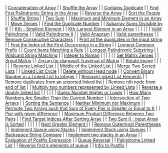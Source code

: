  | [](https://leetcode.com/problems/concatenation-of-array/)[Concatenation of Array](https://leetcode.com/problems/concatenation-of-array/) |
  | [](https://leetcode.com/problems/shuffle-the-array/)[Shuffle the Array](https://leetcode.com/problems/shuffle-the-array/) |
  | [](https://leetcode.com/problems/contains-duplicate/)[Contains Duplicate](https://leetcode.com/problems/contains-duplicate/) |
  | [](https://leetcode.com/problems/find-first-palindromic-string-in-the-array/)[Find First Palindromic String in the Array](https://leetcode.com/problems/find-first-palindromic-string-in-the-array/) |
  | [](https://www.geeksforgeeks.org/write-a-program-to-reverse-an-array-or-string/)[Reverse the Array](https://www.geeksforgeeks.org/write-a-program-to-reverse-an-array-or-string/) |
  | [](https://leetcode.com/problems/sort-the-people/)[Sort the People](https://leetcode.com/problems/sort-the-people/) |
  | [](https://leetcode.com/problems/shuffle-string/)[Shuffle String](https://leetcode.com/problems/shuffle-string/) |
  | [](https://leetcode.com/problems/two-sum/)[Two Sum](https://leetcode.com/problems/two-sum/) |
  | [](https://www.geeksforgeeks.org/maximum-and-minimum-in-an-array/)[Maximum and Minimum Element in an Array](https://www.geeksforgeeks.org/maximum-and-minimum-in-an-array/) |
  | [](https://leetcode.com/problems/move-zeroes/)[Move Zeroes](https://leetcode.com/problems/move-zeroes/) |
  | [](https://leetcode.com/problems/find-the-duplicate-number/)[Find the Duplicate Number](https://leetcode.com/problems/find-the-duplicate-number/) |
  | [](https://leetcode.com/problems/subarray-sums-divisible-by-k/)[Subarray Sums Divisible by K](https://leetcode.com/problems/subarray-sums-divisible-by-k/) |
  | [](https://practice.geeksforgeeks.org/problems/kth-smallest-element5635/1)[Kth - Smallest Element](https://practice.geeksforgeeks.org/problems/kth-smallest-element5635/1) |
  | [](https://leetcode.com/problems/kth-largest-element-in-an-array/)[Kth-Largest Element in an Array](https://leetcode.com/problems/kth-largest-element-in-an-array/) |
  |  |
  |  |
  | [](https://leetcode.com/problems/valid-palindrome/)[Valid Palindrome](https://leetcode.com/problems/valid-palindrome/) |
  | [](https://leetcode.com/problems/valid-palindrome-ii/)[Valid Palindrome II](https://leetcode.com/problems/valid-palindrome-ii/) |
  | [](https://leetcode.com/problems/valid-anagram/)[Valid Anagram](https://leetcode.com/problems/valid-anagram/) |
  | [](https://leetcode.com/problems/valid-parentheses/)[Valid parentheses](https://leetcode.com/problems/valid-parentheses/) |
  | [](https://practice.geeksforgeeks.org/problems/consecutive-elements2306/1)[Remove Consecutive Characters](https://practice.geeksforgeeks.org/problems/consecutive-elements2306/1) |
  | [](https://www.geeksforgeeks.org/print-all-the-duplicates-in-the-input-string/)[Print all the duplicates in the input string](https://www.geeksforgeeks.org/print-all-the-duplicates-in-the-input-string/) |
  | [](https://leetcode.com/problems/find-the-index-of-the-first-occurrence-in-a-string/)[Find the Index of the First Occurrence in a String](https://leetcode.com/problems/find-the-index-of-the-first-occurrence-in-a-string/) |
  | [](https://leetcode.com/problems/longest-common-prefix/)[Longest Common Prefix](https://leetcode.com/problems/longest-common-prefix/) |
  | [](https://leetcode.com/problems/count-items-matching-a-rule/)[Count Items Matching a Rule](https://leetcode.com/problems/count-items-matching-a-rule/) |
  | [](https://leetcode.com/problems/longest-palindromic-substring/)[Longest Palindromic Substring](https://leetcode.com/problems/longest-palindromic-substring/) |
  | [](https://practice.geeksforgeeks.org/problems/wildcard-string-matching1126/1)[Wildcard String Matching](https://practice.geeksforgeeks.org/problems/wildcard-string-matching1126/1) |
  | [](https://leetcode.com/problems/integer-to-roman/)[Integer to Roman](https://leetcode.com/problems/integer-to-roman/) |
  |  |
  |  |
  | [](https://leetcode.com/problems/set-matrix-zeroes/)[Set Matrix Zeroes](https://leetcode.com/problems/set-matrix-zeroes/) |
  | [](https://leetcode.com/problems/spiral-matrix/)[Spiral Matrix](https://leetcode.com/problems/spiral-matrix/) |
  | [](https://www.geeksforgeeks.org/zigzag-or-diagonal-traversal-of-matrix/)[Zigzag (or diagonal) Traversal of Matrix](https://www.geeksforgeeks.org/zigzag-or-diagonal-traversal-of-matrix/) |
  | [](https://leetcode.com/problems/rotate-image/)[Rotate Image](https://leetcode.com/problems/rotate-image/) |
  |  |
  |  |
  | [](https://leetcode.com/problems/reverse-linked-list/)[Reverse Linked List](https://leetcode.com/problems/reverse-linked-list/) |
  | [](https://leetcode.com/problems/middle-of-the-linked-list/)[Middle of the Linked List](https://leetcode.com/problems/middle-of-the-linked-list/) |
  | [](https://leetcode.com/problems/merge-two-sorted-lists/)[Merge Two Sorted Lists](https://leetcode.com/problems/merge-two-sorted-lists/) |
  | [](https://leetcode.com/problems/linked-list-cycle/)[Linked List Cycle](https://leetcode.com/problems/linked-list-cycle/) |
  | [](https://www.geeksforgeeks.org/given-only-a-pointer-to-a-node-to-be-deleted-in-a-singly-linked-list-how-do-you-delete-it/)[Delete without Head node](https://www.geeksforgeeks.org/given-only-a-pointer-to-a-node-to-be-deleted-in-a-singly-linked-list-how-do-you-delete-it/) |
  | [](https://leetcode.com/problems/convert-binary-number-in-a-linked-list-to-integer/)[Convert Binary Number in a Linked List to Integer](https://leetcode.com/problems/convert-binary-number-in-a-linked-list-to-integer/) |
  | [](https://leetcode.com/problems/remove-linked-list-elements/)[Remove Linked List Elements](https://leetcode.com/problems/remove-linked-list-elements/) |
  | [](https://www.geeksforgeeks.org/remove-duplicates-from-an-unsorted-linked-list/)[Remove duplicates from an unsorted linked list](https://www.geeksforgeeks.org/remove-duplicates-from-an-unsorted-linked-list/) |
  | [](https://leetcode.com/problems/remove-nth-node-from-end-of-list/)[Remove nth node from end of list](https://leetcode.com/problems/remove-nth-node-from-end-of-list/) |
  | [](https://www.geeksforgeeks.org/multiply-two-numbers-represented-linked-lists/)[Multiply two numbers represented by Linked Lists](https://www.geeksforgeeks.org/multiply-two-numbers-represented-linked-lists/) |
  | [](https://practice.geeksforgeeks.org/problems/reverse-a-doubly-linked-list/1)[Reverse a doubly linked list](https://practice.geeksforgeeks.org/problems/reverse-a-doubly-linked-list/1) |
  |  |
  |  |
  | [](https://leetcode.com/problems/guess-number-higher-or-lower/)[Guess Number Higher or Lower](https://leetcode.com/problems/guess-number-higher-or-lower/) |
  | [](https://leetcode.com/problems/how-many-numbers-are-smaller-than-the-current-number/)[How Many Numbers Are Smaller Than the Current Number](https://leetcode.com/problems/how-many-numbers-are-smaller-than-the-current-number/) |
  | [](https://leetcode.com/problems/intersection-of-two-arrays/)[Intersection of Two Arrays](https://leetcode.com/problems/intersection-of-two-arrays/) |
  | [](https://leetcode.com/problems/sorting-the-sentence/)[Sorting the Sentence](https://leetcode.com/problems/sorting-the-sentence/) |
  | [](https://leetcode.com/problems/neither-minimum-nor-maximum/)[Neither Minimum nor Maximum](https://leetcode.com/problems/neither-minimum-nor-maximum/) |
  | [](https://www.geeksforgeeks.org/permute-two-arrays-sum-every-pair-greater-equal-k/)[Permute Two Arrays such that Sum of Every Pair is Greater or Equal to K](https://www.geeksforgeeks.org/permute-two-arrays-sum-every-pair-greater-equal-k/) |
  | [](https://www.geeksforgeeks.org/find-a-pair-with-the-given-difference/)[Piar with given difference](https://www.geeksforgeeks.org/find-a-pair-with-the-given-difference/) |
  | [](https://leetcode.com/problems/maximum-product-difference-between-two-pairs/)[Maximum Product Difference Between Two Pairs](https://leetcode.com/problems/maximum-product-difference-between-two-pairs/) |
  | [](https://leetcode.com/problems/find-target-indices-after-sorting-array/)[Find Target Indices After Sorting Array](https://leetcode.com/problems/find-target-indices-after-sorting-array/) |
  | [](https://leetcode.com/problems/two-sum-ii-input-array-is-sorted/)[Two Sum II - Input Array Is Sorted](https://leetcode.com/problems/two-sum-ii-input-array-is-sorted/) |
  |  |
  |   |
  | [](https://leetcode.com/problems/next-greater-element-i/)[Next Greater Element I](https://leetcode.com/problems/next-greater-element-i/) |
  | [](https://leetcode.com/problems/remove-outermost-parentheses/)[Remove Outermost Parentheses](https://leetcode.com/problems/remove-outermost-parentheses/) |
  | [](https://leetcode.com/problems/implement-queue-using-stacks/)[Implement Queue using Stacks](https://leetcode.com/problems/implement-queue-using-stacks/) |
  | [](https://leetcode.com/problems/implement-stack-using-queues/)[Implement Stack using Queues](https://leetcode.com/problems/implement-stack-using-queues/) |
  | [](https://leetcode.com/problems/backspace-string-compare/)[Backspace String Compare](https://leetcode.com/problems/backspace-string-compare/) |
  | [](https://www.geeksforgeeks.org/implement-two-stacks-in-an-array/)[Implement two stacks in an Array](https://www.geeksforgeeks.org/implement-two-stacks-in-an-array/) |
  | [](https://www.geeksforgeeks.org/stack-set-4-evaluation-postfix-expression/)[Evaluation of Postfix Expression](https://www.geeksforgeeks.org/stack-set-4-evaluation-postfix-expression/) |
  | [](https://practice.geeksforgeeks.org/problems/queue-reversal/1)[Queue Reversal](https://practice.geeksforgeeks.org/problems/queue-reversal/1) |
  | [](https://leetcode.com/problems/palindrome-linked-list/)[Palindrome Linked List](https://leetcode.com/problems/palindrome-linked-list/) |
  | [](https://practice.geeksforgeeks.org/problems/reverse-first-k-elements-of-queue/1)[Reverse first k elements of queue](https://practice.geeksforgeeks.org/problems/reverse-first-k-elements-of-queue/1) |
  | [](https://www.geeksforgeeks.org/stack-set-2-infix-to-postfix/)[Infix to Postfix](https://www.geeksforgeeks.org/stack-set-2-infix-to-postfix/) |